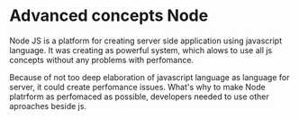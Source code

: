# Advanced concepts Node

Node JS is a platform for creating server side application using javascript language.
It was creating as powerful system, which alows to use all js concepts without any problems with perfomance.

Because of not too deep elaboration of javascript language as language for server, it could create perfomance issues.
What's why to make Node platrform as perfomaced as possible, developers needed to use other aproaches beside js.

